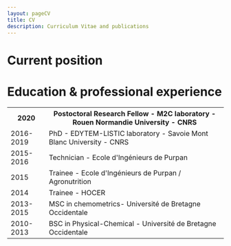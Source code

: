 ```yaml
---
layout: pageCV
title: CV
description: Curriculum Vitae and publications
---
```


# Current position

# Education & professional experience

<table style="width:100%">
  <tr>
    <p style="color:DodgerBlue;"><th>2020</th></p>
    <p style="color:DodgerBlue;"><th>Postoctoral Research Fellow - M2C laboratory - Rouen Normandie University - CNRS</th></p>
  </tr>
  <tr>
    <td>2016-2019</td>
    <td>PhD - EDYTEM-LISTIC laboratory - Savoie Mont Blanc University - CNRS</td>
  </tr>
  <tr>
    <td>2015-2016</td>
    <td>Technician - Ecole d'Ingénieurs de Purpan</td>
  </tr>
  <tr>
    <td>2015</td>
    <td>Trainee - Ecole d'Ingénieurs de Purpan / Agronutrition</td>
  </tr>
  <tr>
    <td>2014</td>
    <td> Trainee - HOCER</td>
  </tr>
  <tr>
    <td>2013-2015</td>
    <td> MSC in chemometrics- Université de Bretagne Occidentale</td>
  </tr>
  <tr>
    <td>2010-2013</td>
    <td> BSC in Physical-Chemical - Université de Bretagne Occidentale</td>
  </tr>
</table>

